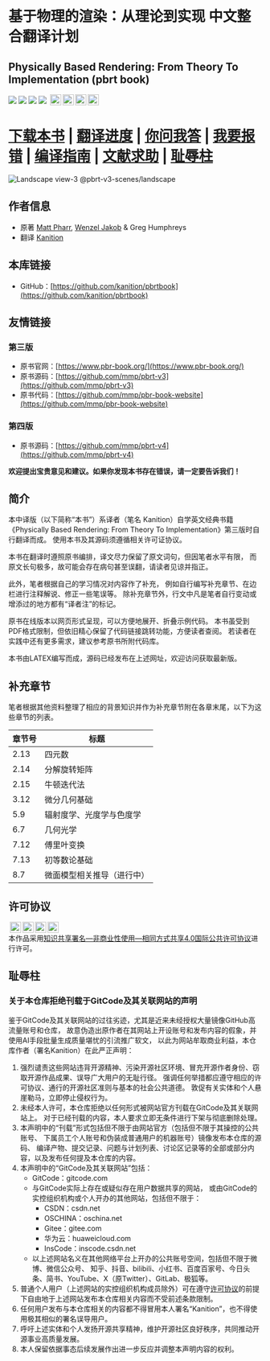 # 基于物理的渲染：从理论到实现 中文整合翻译计划
## Physically Based Rendering: From Theory To Implementation (pbrt book) 
[![](https://img.shields.io/badge/源码语言-TeX-brightgreen?style=flat-square)](.)
[![](https://img.shields.io/github/downloads/kanition/pbrtbook/total?color=blue&label=下载量&style=flat-square)](https://github.com/kanition/pbrtbook/releases)
[![](https://img.shields.io/github/v/release/kanition/pbrtbook?color=orange&include_prereleases&label=最新进度版本&style=flat-square)](https://github.com/kanition/pbrtbook/releases/latest)
[![](https://img.shields.io/github/release-date-pre/kanition/pbrtbook?color=yellow&label=最新发布时间&style=flat-square)](https://github.com/kanition/pbrtbook/releases/latest)
[<a rel="license" href="#许可协议"><img style="height:22px!important;margin-left:3px;vertical-align:text-bottom;" src="https://mirrors.creativecommons.org/presskit/icons/cc.svg?ref=chooser-v1" alt=""><img style="height:22px!important;margin-left:3px;vertical-align:text-bottom;" src="https://mirrors.creativecommons.org/presskit/icons/by.svg?ref=chooser-v1" alt=""><img style="height:22px!important;margin-left:3px;vertical-align:text-bottom;" src="https://mirrors.creativecommons.org/presskit/icons/nc.svg?ref=chooser-v1" alt=""><img style="height:22px!important;margin-left:3px;vertical-align:text-bottom;" src="https://mirrors.creativecommons.org/presskit/icons/sa.svg?ref=chooser-v1" alt="">](#许可证)
# [**下载本书**](https://github.com/kanition/pbrtbook/releases) | [翻译进度](https://github.com/users/kanition/projects/4) | [你问我答](https://github.com/kanition/pbrtbook/discussions?discussions_q=) | [我要报错](https://github.com/kanition/pbrtbook/issues/new/choose) | [编译指南](./CONTRIBUTING.md) | [文献求助](https://github.com/kanition/pbrtbook/discussions/41) | [耻辱柱](#耻辱柱)

![Landscape view-3 @pbrt-v3-scenes/landscape](Pictures/title.png)

## 作者信息
- 原著 [Matt Pharr](https://pharr.org/matt), [Wenzel Jakob](https://rgl.epfl.ch/people/wjakob) & Greg Humphreys
- 翻译 [Kanition](https://github.com/kanition)

## 本库链接
- GitHub：[https://github.com/kanition/pbrtbook](https://github.com/kanition/pbrtbook)

## 友情链接
### 第三版
* 原书官网：[https://www.pbr-book.org/](https://www.pbr-book.org/)
* 原书源码：[https://github.com/mmp/pbrt-v3](https://github.com/mmp/pbrt-v3)
* 原书代码：[https://github.com/mmp/pbr-book-website](https://github.com/mmp/pbr-book-website)
### 第四版
* 原书源码：[https://github.com/mmp/pbrt-v4](https://github.com/mmp/pbrt-v4)

**欢迎提出宝贵意见和建议。如果你发现本书存在错误，请一定要告诉我们！**

## 简介
本中译版（以下简称“本书”）系译者（笔名 Kanition）自学英文经典书籍
《Physically Based Rendering: From Theory To Implementation》第三版时自行翻译而成。
使用本书及其源码须遵循相关许可证协议。

本书在翻译时遵照原书编排，译文尽力保留了原文词句，但因笔者水平有限，
而原文长句极多，故可能会存在病句甚至误翻，请读者见谅并指正。

此外，笔者根据自己的学习情况对内容作了补充，
例如自行编写补充章节、在边栏进行注释解说、修正一些笔误等。
除补充章节外，行文中凡是笔者自行变动或增添过的地方都有“译者注”的标记。

原书在线版本以网页形式呈现，可以方便地展开、折叠示例代码。
本书虽受到PDF格式限制，但依旧精心保留了代码链接跳转功能，方便读者查阅。
若读者在实践中还有更多需求，建议参考原书所附代码库。

本书由LATEX编写而成，源码已经发布在上述网址，欢迎访问获取最新版。

## 补充章节
笔者根据其他资料整理了相应的背景知识并作为补充章节附在各章末尾，以下为这些章节的列表。

| 章节号 | 标题                       |
| ------ | -------------------------- |
| 2.13   | 四元数                     |
| 2.14   | 分解旋转矩阵               |
| 2.15   | 牛顿迭代法                 |
| 3.12   | 微分几何基础               |
| 5.9    | 辐射度学、光度学与色度学   |
| 6.7    | 几何光学                   |
| 7.12   | 傅里叶变换                 |
| 7.13   | 初等数论基础               |
| 8.7    | 微面模型相关推导（进行中） |

## 许可协议
<a rel="license" href="https://creativecommons.org/licenses/by-nc-sa/4.0/deed.zh-hans"><img style="height:22px!important;margin-left:3px;vertical-align:text-bottom;" src="https://mirrors.creativecommons.org/presskit/icons/cc.svg?ref=chooser-v1" alt=""><img style="height:22px!important;margin-left:3px;vertical-align:text-bottom;" src="https://mirrors.creativecommons.org/presskit/icons/by.svg?ref=chooser-v1" alt=""><img style="height:22px!important;margin-left:3px;vertical-align:text-bottom;" src="https://mirrors.creativecommons.org/presskit/icons/nc.svg?ref=chooser-v1" alt=""><img style="height:22px!important;margin-left:3px;vertical-align:text-bottom;" src="https://mirrors.creativecommons.org/presskit/icons/sa.svg?ref=chooser-v1" alt=""></a><br />本作品采用<a rel="license" href="https://creativecommons.org/licenses/by-nc-sa/4.0/deed.zh-hans">知识共享署名—非商业性使用—相同方式共享4.0国际公共许可协议</a>进行许可。

## 耻辱柱
### 关于本仓库拒绝刊载于GitCode及其关联网站的声明

鉴于GitCode及其关联网站的过往劣迹，尤其是近来未经授权大量镜像GitHub高流量账号和仓库，
故意伪造出原作者在其网站上开设账号和发布内容的假象，并使用AI手段批量生成质量堪忧的引流推广软文，
以此为网站牟取商业利益，本仓库作者（署名Kanition）在此严正声明：

1. 强烈谴责这些网站违背开源精神、污染开源社区环境、冒充开源作者身份、窃取开源作品成果、误导广大用户的无耻行径。
   强调任何举措都应遵守相应的许可协议、通行的开源社区准则与基本的社会公共道德。
   敦促有关实体和个人悬崖勒马，立即停止侵权行为。
2. 未经本人许可，本仓库拒绝以任何形式被网站官方刊载在GitCode及其关联网站上。
   对于已经刊载的内容，本人要求立即无条件进行下架与彻底删除处理。
3. 本声明中的“刊载”形式包括但不限于由网站官方（包括但不限于其操控的公共账号、
   下属员工个人账号和伪装成普通用户的机器账号）镜像发布本仓库的源码、
   编译产物、提交记录、问题与计划列表、讨论区记录等的全部或部分内容，以及发布任何提及本仓库的内容。
4. 本声明中的“GitCode及其关联网站”包括：
    - GitCode：gitcode.com
    - 与GitCode实际上存在或疑似存在用户数据共享的网站，
      或由GitCode的实控组织机构或个人开办的其他网站，包括但不限于：
        - CSDN：csdn.net
        - OSCHINA：oschina.net
        - Gitee：gitee.com
        - 华为云：huaweicloud.com
        - InsCode：inscode.csdn.net
    - 以上述网站名义在其他网络平台上开办的公共账号空间，包括但不限于微博、微信公众号、
      知乎、抖音、bilibili、小红书、百度百家号、今日头条、简书、YouTube、X（原Twitter）、GitLab、极狐等。
5. 普通个人用户（上述网站的实控组织机构成员除外）可在遵守[许可协议](#许可协议)的前提下自由地于上述网站发布本仓库相关内容而不受前述条款限制。
6. 任何用户发布与本仓库相关的内容都不得冒用本人署名“Kanition”，也不得使用极其相似的署名误导用户。
7. 呼吁上述实体和个人发扬开源共享精神，维护开源社区良好秩序，共同推动开源事业高质量发展。
8. 本人保留依据事态后续发展作出进一步反应并调整本声明内容的权利。

